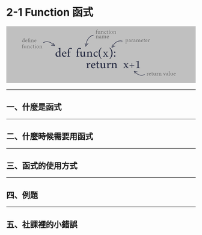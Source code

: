 # 2-1 Function 函式

![函式示意圖](images/function_python.png)

---

## **一、什麼是函式**
---
## **二、什麼時候需要用函式**
---
## **三、函式的使用方式**
---
## **四、例題**
---
## **五、社課裡的小錯誤**
